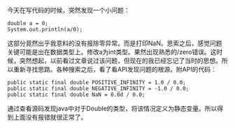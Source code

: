 ﻿今天在写代码的时候，突然发现一个小问题：
```
double a = 0;
System.out.println(a/0);
```
这部分竟然出乎我意料的没有报除零异常。而是打印NaN。思索之后，感觉问题关键可能是出在数据类型上。修改a为int类型。果然出现熟悉的/zero错误。这时候，突然想起，以前看过文章说过该问题，但现在的我已经忘记了当时的思想。所以重新寻找思路。各种搜索之后，看了看API发现问题的根源。附API的代码：    
```
public static final double POSITIVE_INFINITY = 1.0 / 0.0;
public static final double NEGATIVE_INFINITY = -1.0 / 0.0;
public static final double NaN = 0.0d / 0.0;
```
通过查看源码发现java中对于Double的类型，将该情况定义为静态变量。所以得到上面没有报错就很正常了。